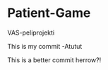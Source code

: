 Patient-Game
============

VAS-peliprojekti


This is my commit -Atutut

This is a better commit herrow?!